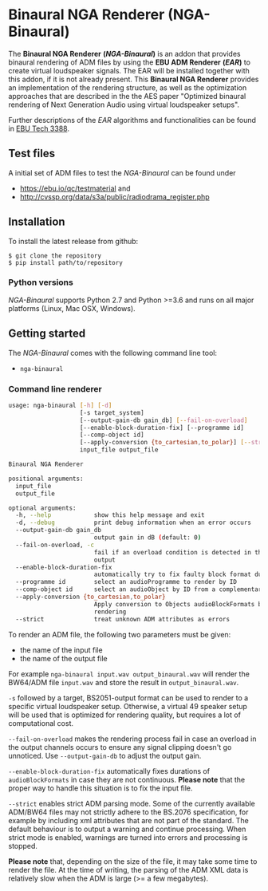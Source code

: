 # Binaural NGA Renderer (NGA-Binaural)


The **Binaural NGA Renderer** **(*NGA-Binaural*)** is an addon that provides binaural rendering of ADM files by using the **EBU ADM Renderer** **(*EAR*)** to create virtual loudspeaker signals. The EAR will be installed together with this addon, if it is not already present.
This **Binaural NGA Renderer** provides an implementation of the rendering structure, as well as the optimization approaches that are described in the the  AES paper "Optimized binaural rendering of Next Generation Audio using virtual loudspeaker setups".



Further descriptions of the *EAR* algorithms and functionalities can be found in [EBU Tech 3388](https://tech.ebu.ch/publications/adm-renderer-for-use-in-nga-broadcasting).

## Test files
A initial set of ADM files to test the *NGA-Binaural* can be found under
  - https://ebu.io/qc/testmaterial and
  - http://cvssp.org/data/s3a/public/radiodrama_register.php

## Installation

To install the latest release from github:

```
$ git clone the repository
$ pip install path/to/repository
```

### Python versions

*NGA-Binaural* supports Python 2.7 and Python >=3.6
and runs on all major platforms (Linux, Mac OSX, Windows).


## Getting started

The *NGA-Binaural* comes with the following command line tool:

- `nga-binaural`

### Command line renderer

```bash
usage: nga-binaural [-h] [-d]
                    [-s target_system]
                    [--output-gain-db gain_db] [--fail-on-overload]
                    [--enable-block-duration-fix] [--programme id]
                    [--comp-object id]
                    [--apply-conversion {to_cartesian,to_polar}] [--strict]
                    input_file output_file

Binaural NGA Renderer

positional arguments:
  input_file
  output_file

optional arguments:
  -h, --help            show this help message and exit
  -d, --debug           print debug information when an error occurs
  --output-gain-db gain_db
                        output gain in dB (default: 0)
  --fail-on-overload, -c
                        fail if an overload condition is detected in the
                        output
  --enable-block-duration-fix
                        automatically try to fix faulty block format durations
  --programme id        select an audioProgramme to render by ID
  --comp-object id      select an audioObject by ID from a complementary group
  --apply-conversion {to_cartesian,to_polar}
                        Apply conversion to Objects audioBlockFormats before
                        rendering
  --strict              treat unknown ADM attributes as errors
```

To render an ADM file, the following two parameters must be given:
  - the name of the input file
  - the name of the output file

For example `nga-binaural input.wav output_binaural.wav` will render the BW64/ADM file `input.wav` and store the result in `output_binaural.wav`.

`-s` followed by a target, BS2051-output format can be used to render to a specific virtual loudspeaker setup. Otherwise, a virtual 49 speaker setup will be used that is optimized for rendering quality, but requires a lot of computational cost.

`--fail-on-overload` makes the rendering process fail in case an overload in the output channels occurs to ensure any signal clipping doesn't go unnoticed. Use `--output-gain-db` to adjust the output gain.

`--enable-block-duration-fix` automatically fixes durations of `audioBlockFormats` in case they are not continuous.
**Please note** that the proper way to handle this situation is to fix the input file.

`--strict` enables strict ADM parsing mode. Some of the currently available
ADM/BW64 files may not strictly adhere to the BS.2076 specification, for example by including xml attributes that are not part of the standard.
The default behaviour is to output a warning and continue processing.
When strict mode is enabled, warnings are turned into errors and processing is  stopped.


**Please note** that, depending on the size of the file, it may
take some time to render the file. At the time of writing, the parsing of the ADM XML data is relatively slow when the ADM is large (>= a few megabytes).

